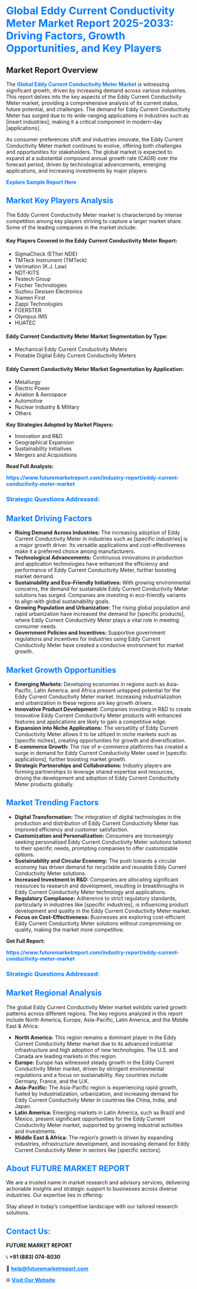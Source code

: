 <h1 style="color: #007BFF;">Global Eddy Current Conductivity Meter Market Report 2025-2033: Driving Factors, Growth Opportunities, and Key Players</h1>

<section id="overview">
<h2>Market Report Overview</h2>
<p>The <a href="https://www.futuremarketreport.com/industry-report/eddy-current-conductivity-meter-market" style="color: #007BFF; text-decoration: none;"><strong>Global Eddy Current Conductivity Meter Market</strong></a> is witnessing significant growth, driven by increasing demand across various industries. This report delves into the key aspects of the Eddy Current Conductivity Meter market, providing a comprehensive analysis of its current status, future potential, and challenges. The demand for Eddy Current Conductivity Meter has surged due to its wide-ranging applications in industries such as [insert industries], making it a critical component in modern-day [applications].</p>
<p>As consumer preferences shift and industries innovate, the Eddy Current Conductivity Meter market continues to evolve, offering both challenges and opportunities for stakeholders. The global market is expected to expand at a substantial compound annual growth rate (CAGR) over the forecast period, driven by technological advancements, emerging applications, and increasing investments by major players.</p>
</section>

<section id="overview">
<p><a href="https://www.futuremarketreport.com/request-sample/reportId=90233" style="color: #007BFF; text-decoration: none;"><strong>Explore Sample Report Here</strong></a></p>
</section>

<section id="key-players">
<h2 style="color: #007BFF;">Market Key Players Analysis</h2>
<p>The Eddy Current Conductivity Meter market is characterized by intense competition among key players striving to capture a larger market share. Some of the leading companies in the market include:</p>
<h4>Key Players Covered in the Eddy Current Conductivity Meter Report:</h4>
<ul><li>SigmaCheck (ETher NDE)</li><li>TMTeck Instrument (TMTeck)</li><li>Verimation (K.J. Law)</li><li>NDT-KITS</li><li>Testech Group</li><li>Fischer Technologies</li><li>Suzhou Desisen Electronics</li><li>Xiamen First</li><li>Zappi Technologies</li><li>FOERSTER</li><li>Olympus IMS</li><li>HUATEC</li></ul>
<h4>Eddy Current Conductivity Meter Market Segmentation by Type:</h4>
<ul><li>Mechanical Eddy Current Conductivity Meters</li><li>Protable Digital Eddy Current Conductivity Meters</li></ul>

<h4>Eddy Current Conductivity Meter Market Segmentation by Application:</h4>
<ul><li>Metallurgy</li><li>Electric Power</li><li>Aviation &amp; Aerospace</li><li>Automotive</li><li>Nuclear Industry &amp; Military</li><li>Others</li></ul>
<p><strong>Key Strategies Adopted by Market Players:</strong></p>
<ul>
<li>Innovation and R&D</li>
<li>Geographical Expansion</li>
<li>Sustainability Initiatives</li>
<li>Mergers and Acquisitions</li>
</ul>
</section>

<section>
<p><strong>Read Full Analysis: </strong></p><a href="https://www.futuremarketreport.com/industry-report/eddy-current-conductivity-meter-market" style="color: #007BFF; text-decoration: none;"><strong>https://www.futuremarketreport.com/industry-report/eddy-current-conductivity-meter-market</strong></a>
<h3 style="color: #007BFF;">Strategic Questions Addressed:</h3>
</section>

<section id="driving-factors">
<h2 style="color: #007BFF;">Market Driving Factors</h2>
<ul>
<li><strong>Rising Demand Across Industries:</strong> The increasing adoption of Eddy Current Conductivity Meter in industries such as [specific industries] is a major growth driver. Its versatile applications and cost-effectiveness make it a preferred choice among manufacturers.</li>
<li><strong>Technological Advancements:</strong> Continuous innovations in production and application technologies have enhanced the efficiency and performance of Eddy Current Conductivity Meter, further boosting market demand.</li>
<li><strong>Sustainability and Eco-Friendly Initiatives:</strong> With growing environmental concerns, the demand for sustainable Eddy Current Conductivity Meter solutions has surged. Companies are investing in eco-friendly variants to align with global sustainability goals.</li>
<li><strong>Growing Population and Urbanization:</strong> The rising global population and rapid urbanization have increased the demand for [specific products], where Eddy Current Conductivity Meter plays a vital role in meeting consumer needs.</li>
<li><strong>Government Policies and Incentives:</strong> Supportive government regulations and incentives for industries using Eddy Current Conductivity Meter have created a conducive environment for market growth.</li>
</ul>
</section>

<section id="growth-opportunities">
<h2 style="color: #007BFF;">Market Growth Opportunities</h2>
<ul>
<li><strong>Emerging Markets:</strong> Developing economies in regions such as Asia-Pacific, Latin America, and Africa present untapped potential for the Eddy Current Conductivity Meter market. Increasing industrialization and urbanization in these regions are key growth drivers.</li>
<li><strong>Innovative Product Development:</strong> Companies investing in R&D to create innovative Eddy Current Conductivity Meter products with enhanced features and applications are likely to gain a competitive edge.</li>
<li><strong>Expansion into Niche Applications:</strong> The versatility of Eddy Current Conductivity Meter allows it to be utilized in niche markets such as [specific niches], creating opportunities for growth and diversification.</li>
<li><strong>E-commerce Growth:</strong> The rise of e-commerce platforms has created a surge in demand for Eddy Current Conductivity Meter used in [specific applications], further boosting market growth.</li>
<li><strong>Strategic Partnerships and Collaborations:</strong> Industry players are forming partnerships to leverage shared expertise and resources, driving the development and adoption of Eddy Current Conductivity Meter products globally.</li>
</ul>
</section>

<section id="trending-factors">
<h2 style="color: #007BFF;">Market Trending Factors</h2>
<ul>
<li><strong>Digital Transformation:</strong> The integration of digital technologies in the production and distribution of Eddy Current Conductivity Meter has improved efficiency and customer satisfaction.</li>
<li><strong>Customization and Personalization:</strong> Consumers are increasingly seeking personalized Eddy Current Conductivity Meter solutions tailored to their specific needs, prompting companies to offer customizable options.</li>
<li><strong>Sustainability and Circular Economy:</strong> The push towards a circular economy has driven demand for recyclable and reusable Eddy Current Conductivity Meter solutions.</li>
<li><strong>Increased Investment in R&D:</strong> Companies are allocating significant resources to research and development, resulting in breakthroughs in Eddy Current Conductivity Meter technology and applications.</li>
<li><strong>Regulatory Compliance:</strong> Adherence to strict regulatory standards, particularly in industries like [specific industries], is influencing product development and quality in the Eddy Current Conductivity Meter market.</li>
<li><strong>Focus on Cost-Effectiveness:</strong> Businesses are exploring cost-efficient Eddy Current Conductivity Meter solutions without compromising on quality, making the market more competitive.</li>
</ul>
</section>

<section>
<p><strong>Get Full Report: </strong></p><a href="https://www.futuremarketreport.com/industry-report/eddy-current-conductivity-meter-market" style="color: #007BFF; text-decoration: none;"><strong>https://www.futuremarketreport.com/industry-report/eddy-current-conductivity-meter-market</strong></a>
<h3 style="color: #007BFF;">Strategic Questions Addressed:</h3>
</section>


<section id="regional-analysis">
<h2 style="color: #007BFF;">Market Regional Analysis</h2>
<p>The global Eddy Current Conductivity Meter market exhibits varied growth patterns across different regions. The key regions analyzed in this report include North America, Europe, Asia-Pacific, Latin America, and the Middle East & Africa:</p>
<ul>
<li><strong>North America:</strong> This region remains a dominant player in the Eddy Current Conductivity Meter market due to its advanced industrial infrastructure and high adoption of new technologies. The U.S. and Canada are leading markets in this region.</li>
<li><strong>Europe:</strong> Europe has witnessed steady growth in the Eddy Current Conductivity Meter market, driven by stringent environmental regulations and a focus on sustainability. Key countries include Germany, France, and the U.K.</li>
<li><strong>Asia-Pacific:</strong> The Asia-Pacific region is experiencing rapid growth, fueled by industrialization, urbanization, and increasing demand for Eddy Current Conductivity Meter in countries like China, India, and Japan.</li>
<li><strong>Latin America:</strong> Emerging markets in Latin America, such as Brazil and Mexico, present significant opportunities for the Eddy Current Conductivity Meter market, supported by growing industrial activities and investments.</li>
<li><strong>Middle East & Africa:</strong> The region’s growth is driven by expanding industries, infrastructure development, and increasing demand for Eddy Current Conductivity Meter in sectors like [specific sectors].</li>
</ul>
</section>

<footer>
<h2 style="color: #007BFF;">About FUTURE MARKET REPORT</h2>
<p>We are a trusted name in market research and advisory services, delivering actionable insights and strategic support to businesses across diverse industries. Our expertise lies in offering:</p>

<p>Stay ahead in today’s competitive landscape with our tailored research solutions.</p>

<h2 style="color: #007BFF;">Contact Us:</h2>
<p><strong>FUTURE MARKET REPORT</strong></p>
<p>📞 <strong>+91 (883) 074-8030</strong></p>
<p>📧 <strong><a href="mailto:help@futuremarketreport.com" style="color: #007BFF;">help@futuremarketreport.com</a></strong></p>
<p>🌐 <strong><a href="https://www.futuremarketreport.com/" style="color: #007BFF;">Visit Our Website</a></strong></p>
</footer>
